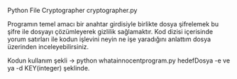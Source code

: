 Python File Cryptographer cryptographer.py

Programın temel amacı bir anahtar girdisiyle birlikte dosya şifrelemek bu şifre ile dosyayı çözümleyerek gizlilik sağlamaktır. Kod dizisi içerisinde yorum satırları ile kodun işlevini neyin ne işe yaradığını anlattım dosya üzerinden inceleyebilirsiniz.

Kodun kullanım şekli ->  python whatainnocentprogram.py hedefDosya -e ve ya -d KEY(integer)   şeklinde.
